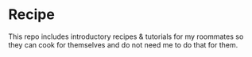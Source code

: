 # Recipe

This repo includes introductory recipes & tutorials 
for my roommates so they can cook for themselves
and do not need me to do that for them.
